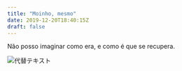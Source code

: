 ```yaml
---
title: "Moinho, mesmo"
date: 2019-12-20T18:40:15Z
draft: false
---
```


Não posso imaginar como era,
e como é que se recupera.

![代替テキスト](/i/o-066.jpg) 
